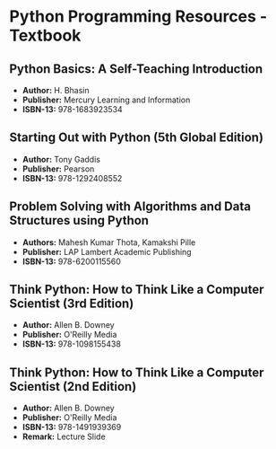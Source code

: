 # Python Programming Resources - Textbook
## Python Basics: A Self-Teaching Introduction
- **Author:** H. Bhasin
- **Publisher:** Mercury Learning and Information
- **ISBN-13:** 978-1683923534


## Starting Out with Python (5th Global Edition)
- **Author:** Tony Gaddis
- **Publisher:** Pearson
- **ISBN-13:** 978-1292408552


## Problem Solving with Algorithms and Data Structures using Python
- **Authors:** Mahesh Kumar Thota, Kamakshi Pille
- **Publisher:** LAP Lambert Academic Publishing
- **ISBN-13:** 978-6200115560


## Think Python: How to Think Like a Computer Scientist (3rd Edition)
- **Author:** Allen B. Downey
- **Publisher:** O'Reilly Media
- **ISBN-13:** 978-1098155438


## Think Python: How to Think Like a Computer Scientist (2nd Edition)
- **Author:** Allen B. Downey
- **Publisher:** O'Reilly Media
- **ISBN-13:** 978-1491939369
- **Remark:** Lecture Slide
